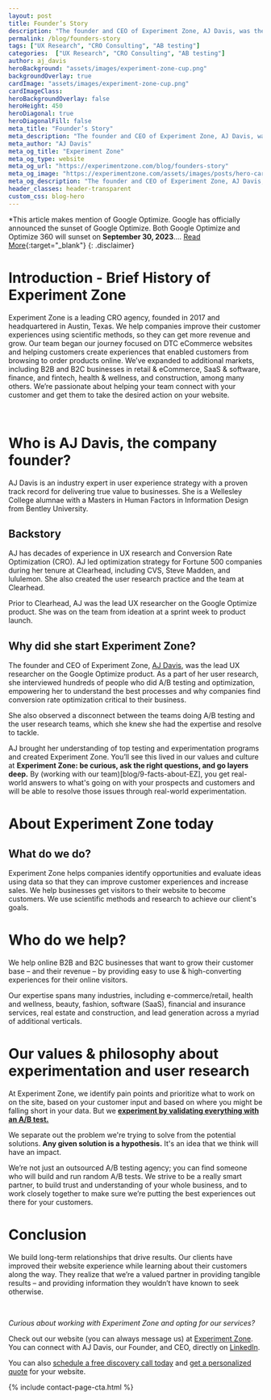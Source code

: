 ```yaml
---
layout: post
title: Founder’s Story
description: "The founder and CEO of Experiment Zone, AJ Davis, was the lead UX researcher on the Google Optimize product."
permalink: /blog/founders-story
tags: ["UX Research", "CRO Consulting", "AB testing"]
categories:  ["UX Research", "CRO Consulting", "AB testing"]
author: aj_davis
heroBackground: "assets/images/experiment-zone-cup.png"
backgroundOverlay: true
cardImage: "assets/images/experiment-zone-cup.png"
cardImageClass:
heroBackgroundOverlay: false
heroHeight: 450
heroDiagonal: true
heroDiagonalFill: false
meta_title: "Founder’s Story"
meta_description: "The founder and CEO of Experiment Zone, AJ Davis, was the lead UX researcher on the Google Optimize product."
meta_author: "AJ Davis"
meta_og_title: "Experiment Zone"
meta_og_type: website
meta_og_url: "https://experimentzone.com/blog/founders-story"
meta_og_image: "https://experimentzone.com/assets/images/posts/hero-cart.jpg"
meta_og_description: "The founder and CEO of Experiment Zone, AJ Davis, was the lead UX researcher on the Google Optimize product."
header_classes: header-transparent
custom_css: blog-hero
---
```


<style>@media (min-width: 768px) {.hero-image .hero-text h1 {font-size: 3.5rem}} .hero-image .hero-text h1 {font-size: 2.7rem;} .content img {margin: 20px 0px}</style>

*This article makes mention of Google Optimize. Google has officially announced the sunset of Google Optimize. Both Google Optimize and Optimize 360 will sunset on **September 30, 2023**.... [Read More](/blog/google-optimize-shutting-down/){:target="\_blank"}
{: .disclaimer}

# Introduction - Brief History of Experiment Zone

Experiment Zone is a leading CRO agency, founded in 2017 and headquartered in Austin, Texas. We help companies improve their customer experiences using scientific methods, so they can get more revenue and grow.
Our team began our journey focused on DTC eCommerce websites and helping customers create experiences that enabled customers from browsing to order products online. We’ve expanded to additional markets, including B2B and B2C businesses in retail & eCommerce, SaaS & software, finance, and fintech, health & wellness, and construction, among many others. We’re passionate about helping your team connect with your customer and get them to take the desired action on your website.

<br/>

# Who is AJ Davis, the company founder?

AJ Davis is an industry expert in user experience strategy with a proven track record for delivering true value to businesses. She is a Wellesley College alumnae with a Masters in Human Factors in Information Design from Bentley University.


## Backstory

AJ has decades of experience in UX research and Conversion Rate Optimization (CRO). AJ led optimization strategy for Fortune 500 companies during her tenure at Clearhead, including CVS, Steve Madden, and lululemon. She also created the user research practice and the team at Clearhead.

Prior to Clearhead, AJ was the lead UX researcher on the Google Optimize product. She was on the team from ideation at a sprint week to product launch.

## Why did she start Experiment Zone?

The founder and CEO of Experiment Zone, [AJ Davis](https://experimentzone.com/team/aj-davis/), was the lead UX researcher on the Google Optimize product. As a part of her user research, she interviewed hundreds of people who did A/B testing and optimization, empowering her to understand the best processes and why companies find conversion rate optimization critical to their business.

She also observed a disconnect between the teams doing A/B testing and the user research teams, which she knew she had the expertise and resolve to tackle.

AJ brought her understanding of top testing and experimentation programs and created Experiment Zone. You’ll see this lived in our values and culture at **Experiment Zone: be curious, ask the right questions, and go layers deep.** By (working with our team)[blog/9-facts-about-EZ], you get real-world answers to what's going on with your prospects and customers and will be able to resolve those issues through real-world experimentation.


# About Experiment Zone today

## What do we do?

Experiment Zone helps companies identify opportunities and evaluate ideas using data so that they can improve customer experiences and increase sales. We help businesses get visitors to their website to become customers. We use scientific methods and research to achieve our client's goals.

# Who do we help?

We help online B2B and B2C businesses that want to grow their customer base – and their revenue – by providing easy to use & high-converting experiences for their online visitors.

Our expertise spans many industries, including e-commerce/retail, health and wellness, beauty,  fashion, software (SaaS), financial and insurance services, real estate and construction, and lead generation across a myriad of additional verticals.


# Our values & philosophy about experimentation and user research

At Experiment Zone, we identify pain points and prioritize what to work on on the site, based on your customer input and based on where you might be falling short in your data. But we **[experiment by validating everything with an A/B test.](https://experimentzone.com/services/conversion-strategy-and-testing/)**

We separate out the problem we're trying to solve from the potential solutions. **Any given solution is a hypothesis.** It's an idea that we think will have an impact.


We’re not just an outsourced A/B testing agency; you can find someone who will build and run random A/B tests. We strive to be a really smart partner, to build trust and understanding of your whole business, and to work closely together to make sure we’re putting the best experiences out there for your customers.


# Conclusion

We build long-term relationships that drive results. Our clients have improved their website experience while learning about their customers along the way. They realize that we’re a valued partner in providing tangible results – and providing information they wouldn’t have known to seek otherwise.

<br/>

*Curious about working with Experiment Zone and opting for our services?*


Check out our website (you can always message us) at [Experiment Zone](https://experimentzone.com/). You can connect with AJ Davis, our Founder, and CEO, directly on [LinkedIn](https://www.linkedin.com/in/ajdavisatx/).

You can also [schedule a free discovery call today](https://experimentzone.com/consult/schedule) and [get a personalized quote](https://experimentzone.com/contact/) for your website.


{% include contact-page-cta.html %}
